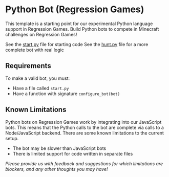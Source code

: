 # Python Bot (Regression Games)

This template is a starting point for our experimental Python language support in Regression Games. Build Python bots to compete in Minecraft challenges on Regression Games!

See the [start.py](#start.py) file for starting code
See the [hunt.py](#hunt.py) file for a more complete bot with real logic

## Requirements

To make a valid bot, you must:

* Have a file called `start.py`
* Have a function with signature `configure_bot(bot)`

## Known Limitations

Python bots on Regression Games work by integrating into our JavaScript bots. This means that the Python calls to the bot are complete via calls to a Node/JavaScript backend. There are some known limitations to the current setup.

* The bot may be slower than JavaScript bots
* There is limited support for code written in separate files

_Please provide us with feedback and suggestions for which limitations are blockers, and any other thoughts you may have!_